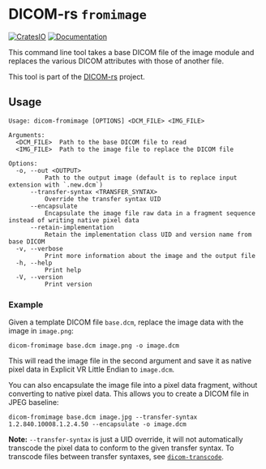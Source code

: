 # DICOM-rs `fromimage`

[![CratesIO](https://img.shields.io/crates/v/dicom-fromimage.svg)](https://crates.io/crates/dicom-fromimage)
[![Documentation](https://docs.rs/dicom-fromimage/badge.svg)](https://docs.rs/dicom-fromimage)

This command line tool takes a base DICOM file of the image module
and replaces the various DICOM attributes with those of another file.

This tool is part of the [DICOM-rs](https://github.com/Enet4/dicom-rs) project.

## Usage

```none
Usage: dicom-fromimage [OPTIONS] <DCM_FILE> <IMG_FILE>

Arguments:
  <DCM_FILE>  Path to the base DICOM file to read
  <IMG_FILE>  Path to the image file to replace the DICOM file

Options:
  -o, --out <OUTPUT>
          Path to the output image (default is to replace input extension with `.new.dcm`)
      --transfer-syntax <TRANSFER_SYNTAX>
          Override the transfer syntax UID
      --encapsulate
          Encapsulate the image file raw data in a fragment sequence instead of writing native pixel data
      --retain-implementation
          Retain the implementation class UID and version name from base DICOM
  -v, --verbose
          Print more information about the image and the output file
  -h, --help
          Print help
  -V, --version
          Print version
```

### Example

Given a template DICOM file `base.dcm`,
replace the image data with the image in `image.png`:

```none
dicom-fromimage base.dcm image.png -o image.dcm
```

This will read the image file in the second argument
and save it as native pixel data in Explicit VR Little Endian to `image.dcm`.

You can also encapsulate the image file into a pixel data fragment,
without converting to native pixel data.
This allows you to create a DICOM file in JPEG baseline:

```none
dicom-fromimage base.dcm image.jpg --transfer-syntax 1.2.840.10008.1.2.4.50 --encapsulate -o image.dcm
```

**Note:** `--transfer-syntax` is just a UID override,
it will not automatically transcode the pixel data
to conform to the given transfer syntax. 
To transcode files between transfer syntaxes,
see [`dicom-transcode`](https://github.com/Enet4/dicom-rs/tree/master/pixeldata).
